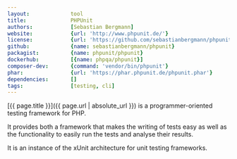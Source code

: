 ```yaml
---
layout:             tool
title:              PHPUnit
authors:            [Sebastian Bergmann]
website:            {url: 'http://www.phpunit.de/'}
license:            {url: 'https://github.com/sebastianbergmann/phpunit/blob/master/LICENSE', label: 'BSD 3-clause "New" or "Revised" License'}
github:             {name: sebastianbergmann/phpunit}
packagist:          {name: phpunit/phpunit}               
dockerhub:          [{name: phpqa/phpunit}]     
composer-dev:       {command: 'vendor/bin/phpunit'}
phar:               {url: 'https://phar.phpunit.de/phpunit.phar'}
dependencies:       []
tags:               [testing, cli] 
---
```


[{{ page.title }}]({{ page.url | absolute_url }}) is a programmer-oriented testing framework for PHP.
 
<!--more--> 

It provides both a framework that makes the writing of tests easy
as well as the functionality to easily run the tests and analyse their results.

It is an instance of the xUnit architecture for unit testing frameworks.
